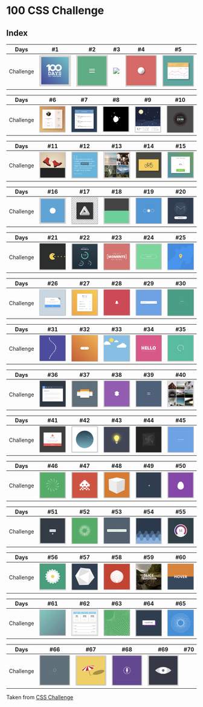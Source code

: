 # 100 CSS Challenge

## Index

Days | #1 | #2 | #3 | #4 | #5 
--- | --- | --- | --- | --- | ---
Challenge | [<img src='./day1/assets/image-final.png' width=100>](day1) | [<img src='./day2/assets/image-final-1.png' width=100>](day2) | [<image src='./day3/assets/image-final.png' width=100>](day3) | [<img src='./day4/assets/image-final.png' width=100>](day4) | [<img src='./day5/assets/image-final.png' width=100>](day5)

Days | #6 | #7 | #8 | #9 | #10 
--- | --- | --- | --- | --- | ---
Challenge | [<img src='./day6/assets/image-final.png' width=100>](day6) | [<img src='./day7/assets/image-final-1.png' width=100>](day7) | [<img src='./day8/assets/image-final.png' width=100>](day8) | [<img src='./day9/assets/image-final.png' width=100>](day9) | [<img src='./day10/assets/image-final.png' width=100>](day10)

Days | #11 | #12 | #13 | #14 | #15 
--- | --- | --- | --- | --- | ---
Challenge | [<img src='./day11/assets/image-final.png' width=100>](day11) | [<img src='./day12/assets/image-final-1.png' width=100>](day12) | [<img src='./day13/assets/image-final-1.png' width=100>](day13) | [<img src='./day14/assets/image-final-1.png' width=100>](day14) | [<img src='./day15/assets/image-final-1.png' width=100>](day15)

Days | #16 | #17 | #18 | #19 | #20 
--- | --- | --- | --- | --- | ---
Challenge | [<img src='./day16/assets/image-final-1.png' width=100>](day16) | [<img src='./day17/assets/image-final-1.png' width=100>](day17) | [<img src='./day18/assets/image-final-1.png' width=100>](day18) | [<img src='./day19/assets/image-final-1.png' width=100>](day19) | [<img src='./day20/assets/image-final.png' width=100>](day20)

Days | #21 | #22 | #23 | #24 | #25 
--- | --- | --- | --- | --- | ---
Challenge | [<img src='./day21/assets/image-final.png' width=100>](day21) | [<img src='./day22/assets/image-final.png' width=100>](day22) | [<img src='./day23/assets/image-final.png' width=100>](day23) | [<img src='./day24/assets/image-final-1.png' width=100>](day24) | [<img src='./day25/assets/image-final-1.png' width=100>](day25)

Days | #26 | #27 | #28 | #29 | #30 
--- | --- | --- | --- | --- | ---
Challenge | [<img src='./day26/assets/image-final-1.png' width=100>](day26) | [<img src='./day27/assets/image-final-1.png' width=100>](day27) | [<img src='./day28/assets/image-final-1.png' width=100>](day28) | [<img src='./day29/assets/final-image-1.png' width=100>](day29) | [<img src='./day30/assets/image-final.png' width=100>](day30)

Days | #31 | #32 | #33 | #34 | #35 
--- | --- | --- | --- | --- | ---
Challenge | [<img src='./day31/assets/image-final-1.png' width=100>](day31) | [<img src='./day32/assets/image-final-1.png' width=100>](day32) | [<img src='./day33/assets/image-final.png' width=100>](day33) | [<img src='./day34/assets/image-final-1.png' width=100>](day34) | [<img src='./day35/assets/image-final-1.png' width=100>](day35)

Days | #36 | #37 | #38 | #39 | #40 
--- | --- | --- | --- | --- | ---
Challenge | [<img src='./day36/assets/image-final-1.png' width=100>](day36) | [<img src='./day37/assets/image-final-1.png' width=100>](day37) | [<img src='./day38/assets/image-final-1.png' width=100>](day38) | [<img src='./day39/assets/image-final-1.png' width=100>](day39) | [<img src='./day40/assets/image-final-1.png' width=100>](day40)

Days | #41 | #42 | #43 | #44 | #45 
--- | --- | --- | --- | --- | ---
Challenge | [<img src='./day41/assets/image-final.png' width=100>](day41) | [<img src='./day42/assets/image-final.png' width=100>](day42) | [<img src='./day43/assets/image-final-1.png' width=100>](day43) | [<img src='./day44/assets/image-final-1.png' width=100>](day44) | [<img src='./day45/assets/image-final-1.png' width=100>](day45)

Days | #46 | #47 | #48 | #49 | #50 
--- | --- | --- | --- | --- | ---
Challenge | [<img src='./day46/assets/image-final-1.png' width=100>](day46) | [<img src='./day47/assets/final-image.png' width=100>](day47) | [<img src='./day48/assets/image-final-1.png' width=100>](day48) | [<img src='./day49/assets/image-final-1.png' width=100>](day49) | [<img src='./day50/assets/image-final.png' width=100>](day50)

Days | #51 | #52 | #53 | #54 | #55 
--- | --- | --- | --- | --- | ---
Challenge | [<img src='./day51/assets/image-final-1.png' width=100>](day51) | [<img src='./day52/assets/image-final.png' width=100>](day52) | [<img src='./day53/assets/image-final.png' width=100>](day53) | [<img src='./day54/assets/final-image.png' width=100>](day54) | [<img src='./day55/assets/image-final-1.png' width=100>](day55)

Days | #56 | #57 | #58 | #59 | #60 
--- | --- | --- | --- | --- | ---
Challenge | [<img src='./day56/assets/image-final-1.png' width=100>](day56) | [<img src='./day57/assets/image-final-1.png' width=100>](day57) | [<img src='./day58/assets/image-final-1.png' width=100>](day58) | [<img src='./day59/assets/image-final-1.png' width=100>](day59) | [<img src='./day60/assets/image-final-1.png' width=100>](day60)

Days | #61 | #62 | #63 | #64 | #65 
--- | --- | --- | --- | --- | ---
Challenge | [<img src='./day61/assets/image-final-1.png' width=100>](day61) | [<img src='./day62/assets/image-final-1.png' width=100>](day62) | [<img src='./day63/assets/image-final-2.png' width=100>](day63) | [<img src='./day64/assets/image-final-1.png' width=100>](day64) | [<img src='./day65/assets/image-final-1.png' width=100>](day65)

Days | #66 | #67 | #68 | #69 | #70 
--- | --- | --- | --- | --- | ---
Challenge | [<img src='./day66/assets/image-final-1.png' width=100>](day66) | [<img src='./day67/assets/image-final.png' width=100>](day67) | [<img src='./day68/assets/image-final-1.png' width=100>](day68) | [<img src='./day69/assets/image-final-1.png' width=100>](day69) | 

Taken from [CSS Challenge](https://100dayscss.com/about/)
